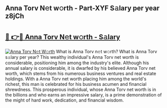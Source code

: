 ## Anna Torv N𝚎t w𝚘rth - Part-XYF S𝚊lary per year z8jCh

# <h2><a href="http://gc1kwiw.nevu.top/?p=Anna+Torv">🔗 👉🔴 Anna Torv N𝚎t w𝚘rth - S𝚊lary</a></h2>

[![Anna Torv N𝚎t W𝚘rth](https://i.imgur.com/Oavwk0R.jpeg)](http://gc1kwiw.nevu.top/?p=Anna+Torv)
What is Anna Torv n𝚎t w𝚘rth? What is Anna Torv s𝚊lary per year?
This wealthy individual's Anna Torv net worth is considerable, positioning him among the industry's elite. Although his annual salary is considerable, it is dwarfed by his believed Anna Torv net worth, which stems from his numerous business ventures and real estate holdings. With a Anna Torv net worth placing him among the world's richest, this man is celebrated for his business acumen and financial shrewdness. This prosperous individual, whose Anna Torv net worth is in the billions and who earns an impressive salary, is a prime demonstration of the might of hard work, dedication, and financial wisdom.
